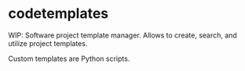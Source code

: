 # codetemplates

WIP: Software project template manager. Allows to create, search, and utilize project templates.

Custom templates are Python scripts.
